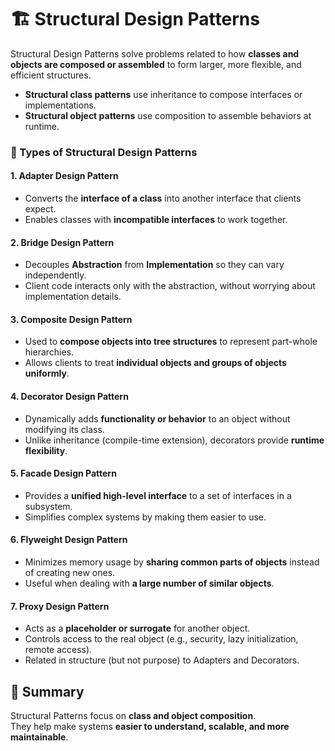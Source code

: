 
# 🏗️ Structural Design Patterns

Structural Design Patterns solve problems related to how **classes and objects are composed or assembled** to form larger, more flexible, and efficient structures.  
- **Structural class patterns** use inheritance to compose interfaces or implementations.  
- **Structural object patterns** use composition to assemble behaviors at runtime.  


### 🔑 Types of Structural Design Patterns

#### 1. Adapter Design Pattern  
- Converts the **interface of a class** into another interface that clients expect.  
- Enables classes with **incompatible interfaces** to work together.  

#### 2. Bridge Design Pattern  
- Decouples **Abstraction** from **Implementation** so they can vary independently.  
- Client code interacts only with the abstraction, without worrying about implementation details.  

#### 3. Composite Design Pattern  
- Used to **compose objects into tree structures** to represent part-whole hierarchies.  
- Allows clients to treat **individual objects and groups of objects uniformly**.  

#### 4. Decorator Design Pattern  
- Dynamically adds **functionality or behavior** to an object without modifying its class.  
- Unlike inheritance (compile-time extension), decorators provide **runtime flexibility**.  

#### 5. Facade Design Pattern  
- Provides a **unified high-level interface** to a set of interfaces in a subsystem.  
- Simplifies complex systems by making them easier to use.  

#### 6. Flyweight Design Pattern  
- Minimizes memory usage by **sharing common parts of objects** instead of creating new ones.  
- Useful when dealing with **a large number of similar objects**.  

#### 7. Proxy Design Pattern  
- Acts as a **placeholder or surrogate** for another object.  
- Controls access to the real object (e.g., security, lazy initialization, remote access).  
- Related in structure (but not purpose) to Adapters and Decorators.  


## 📘 Summary
Structural Patterns focus on **class and object composition**.  
They help make systems **easier to understand, scalable, and more maintainable**.  


